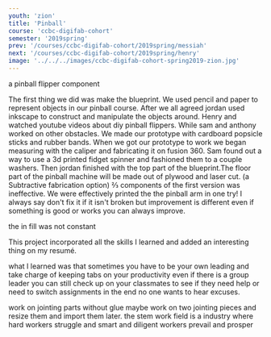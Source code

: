```yaml
---
youth: 'zion'
title: 'Pinball'
course: 'ccbc-digifab-cohort'
semester: '2019spring'
prev: '/courses/ccbc-digifab-cohort/2019spring/messiah'
next: '/courses/ccbc-digifab-cohort/2019spring/henry'
image: '../../../images/ccbc-digifab-cohort-spring2019-zion.jpg'
---
```


a pinball flipper component

The first thing we did was make the blueprint. We used pencil and paper to represent objects in our pinball course. After we all agreed jordan used inkscape to construct and manipulate the objects around. Henry and watched youtube videos about diy pinball flippers. While sam and anthony worked on other obstacles. We made our prototype with cardboard popsicle sticks and rubber bands. When we got our prototype to work we began measuring with the caliper and fabricating it on fusion 360. Sam found out a way to use a 3d printed fidget spinner and fashioned them to a couple washers. Then jordan finished with the top part of the blueprint.The floor part of the pinball machine will be made out of plywood and laser cut. (a Subtractive fabrication option) ⅔ components of the first version was ineffective. We were effectively printed the the pinball arm in one try! I always say don't fix it if it isn't broken but improvement is different even if something is good or works you can always improve.   

the in fill was not constant 

This project incorporated all the skills I learned and added an interesting thing on my resumé.  

what I learned was that sometimes you have to be your own leading and take charge of keeping tabs on your productivity even if there is a group leader you can still check up on your classmates to see if they need help or need to switch assignments in the end no one wants to hear excuses.

work on jointing parts without glue maybe work on two jointing pieces and resize them and import them later. the stem work field is a industry where hard workers struggle and smart and diligent workers prevail and prosper  